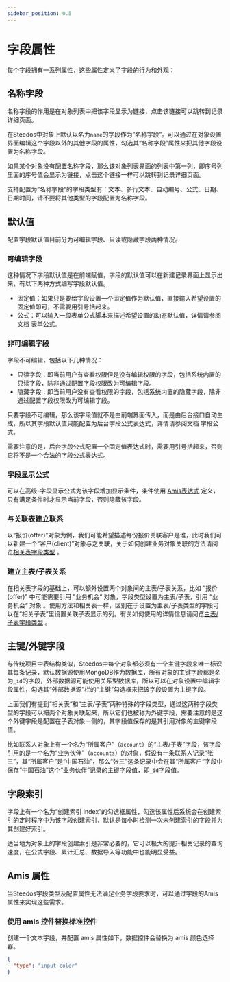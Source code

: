 ```yaml
---
sidebar_position: 0.5
---
```


# 字段属性

每个字段拥有一系列属性，这些属性定义了字段的行为和外观：

## 名称字段

名称字段的作用是在对象列表中把该字段显示为链接，点击该链接可以跳转到记录详细页面。

在Steedos中对象上默认以名为`name`的字段作为”名称字段”。可以通过在对象设置界面编辑这个字段以外的其他字段的属性，勾选其“名称字段”属性来把其他字段设置为名称字段。

如果某个对象没有配置名称字段，那么该对象列表界面的列表中第一列，即序号列里面的序号值会显示为链接，点击这个链接一样可以跳转到记录详细页面。

支持配置为”名称字段“的字段类型有：文本、多行文本、自动编号、公式、日期、日期时间，请不要将其他类型的字段配置为名称字段。

## 默认值
配置字段默认值目前分为可编辑字段、只读或隐藏字段两种情况。

### 可编辑字段
这种情况下字段默认值是在前端赋值，字段的默认值可以在新建记录界面上显示出来，有以下两种方式编写字段默认值。

- 固定值：如果只是要给字段设置一个固定值作为默认值，直接输入希望设置的固定值即可，不需要用引号括起来。
- 公式：可以输入一段表单公式脚本来描述希望设置的动态默认值，详情请参阅文档 表单公式。
​
### 非可编辑字段
字段不可编辑，包括以下几种情况：

- 只读字段：即当前用户有查看权限但是没有编辑权限的字段，包括系统内置的只读字段，除非通过配置字段权限改为可编辑字段。
- 隐藏字段：即当前用户没有查看权限的字段，包括系统内置的隐藏字段，除非通过配置字段权限改为可编辑字段。

只要字段不可编辑，那么该字段值就不是由前端界面传入，而是由后台接口自动生成，所以其字段默认值只能配置为后台字段公式表达式，详情请参阅文档 字段公式。

需要注意的是，后台字段公式配置一个固定值表达式时，需要用引号括起来，否则它将不是一个合法的字段公式表达式。

### 字段显示公式

可以在高级-字段显示公式为该字段增加显示条件，条件使用 [Amis表达式](https://aisuda.bce.baidu.com/amis/zh-CN/docs/concepts/expression) 定义，只有满足条件时才显示当前字段，否则隐藏该字段。

### 与关联表建立联系

以“报价(offer)”对象为例，我们可能希望描述每份报价关联客户是谁，此时我们可以新建一个“客户(client)”对象与之关联，关于如何创建业务对象关联的方法请阅览[相关表字段类型](../fields/relationship#相关表关系字段) 。

### 建立主表/子表关系

在相关表字段的基础上，可以额外设置两个对象间的主表/子表关系，比如 “报价(offer)” 中可能需要引用 ”业务机会“ 对象，字段类型设置为主表/子表，引用 “业务机会“ 对象 。使用方法和相关表一样，区别在于设置为主表/子表类型的字段可以在“相关子表”里设置关联子表显示的列。有关如何使用的详情信息请阅览[主表/子表字段类型](../fields/relationship#主表子表关系字段) 。

## 主键/外键字段

与传统项目中表结构类似，Steedos中每个对象都必须有一个主键字段来唯一标识其每条记录，默认数据源使用MongoDB作为数据库，所有对象的主键字段都是名为`_id`的字段，外部数据源可能使用关系型数据库，所以可以在对象设置中编辑字段属性，勾选其“外部数据源”栏的“主键”勾选框来把该字段设置为主键字段。

上面我们有提到“相关表”和“主表/子表”两种特殊的字段类型，通过这两种字段类型的字段可以把两个对象关联起来，所以它们也被称为外键字段，需要注意的是这个外键字段是配置在子表对象一侧的，其字段值保存的是其引用对象的主键字段值。

比如联系人对象上有一个名为“所属客户”（`account`）的“主表/子表”字段，该字段引用的是一个名为“业务伙伴”（`accounts`）的对象，假设有一条联系人记录“张三”，其“所属客户”是“中国石油”，那么“张三”这条记录中会在其“所属客户“字段中保存“中国石油”这个“业务伙伴”记录的主键字段值，即`_id`字段值。

## 字段索引

字段上有一个名为“创建索引 index”的勾选框属性，勾选该属性后系统会在创建索引的定时程序中为该字段创建索引，默认是每小时检测一次未创建索引的字段并为其创建好索引。

适当地为对象上的字段创建索引是非常必要的，它可以极大的提升相关记录的查询速度，在公式字段、累计汇总、数据导入等功能中也能明显受益。

## Amis 属性

当Steedos字段类型及配置属性无法满足业务字段要求时，可以通过字段的Amis属性来实现这些需求。

### 使用 amis 控件替换标准控件

创建一个文本字段，并配置 amis 属性如下，数据控件会替换为 amis 颜色选择器。

```json
{
  "type": "input-color"
}
```


